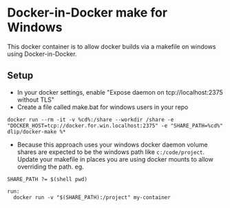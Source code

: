 # Docker-in-Docker make for Windows

This docker container is to allow docker builds via a makefile on windows using Docker-in-Docker.

## Setup

- In your docker settings, enable "Expose daemon on tcp://localhost:2375 without TLS"
- Create a file called make.bat for windows users in your repo

```
docker run --rm -it -v %cd%:/share --workdir /share -e "DOCKER_HOST=tcp://docker.for.win.localhost:2375" -e "SHARE_PATH=%cd%" dlip/docker-make %*
```

- Because this approach uses your windows docker daemon volume shares are expected to be the windows path like `c:/code/project`. Update your makefile in places you are using docker mounts to allow overriding the path. eg.

```
SHARE_PATH ?= $(shell pwd)

run:
  docker run -v "$(SHARE_PATH):/project" my-container
```
